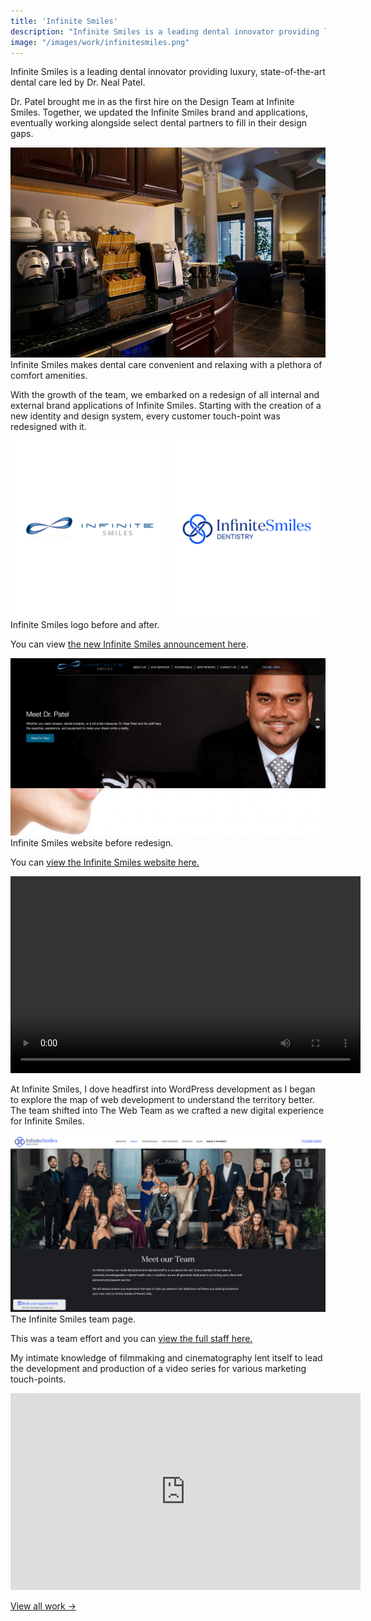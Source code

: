 ```yaml
---
title: 'Infinite Smiles'
description: "Infinite Smiles is a leading dental innovator providing luxury, state-of-the-art dental care led by Dr. Neal Patel."
image: "/images/work/infinitesmiles.png"
---
```


Infinite Smiles is a leading dental innovator providing luxury, state-of-the-art dental care led by Dr. Neal Patel.

Dr. Patel brought me in as the first hire on the Design Team at Infinite Smiles. Together, we updated the Infinite Smiles brand and applications, eventually working alongside select dental partners to fill in their design gaps.

<figure style="margin: 0;">
    <img src="/images/work/infinite-smiles-facility.jpg" alt="Infinite Smiles comfort amenities">
    <figcaption>Infinite Smiles makes dental care convenient and relaxing with a plethora of comfort amenities.</figcaption>
</figure>



With the growth of the team, we embarked on a redesign of all internal and external brand applications of Infinite Smiles. Starting with the creation of a new identity and design system, every customer touch-point was redesigned with it.

<figure style="margin: 0;">
    <img src="/images/work/infinitesmiles-before-after.png" alt="Infinite Smiles Logo Before and After">
    <figcaption>Infinite Smiles logo before and after.</figcaption>
</figure>

You can view [the new Infinite Smiles announcement here](https://www.infinitesmiles.com/blog/the-new-infinite-smiles/).

<figure style="margin: 0;">
    <img src="/images/work/infinitesmiles-website-before.png" alt="Infinite Smiles Website Before Redesign">
    <figcaption>Infinite Smiles website before redesign.</figcaption>
</figure>

You can [view the Infinite Smiles website here.](https://www.infinitesmiles.com/)

<video width="560" height="315" autoplay loop>
  <source src="/images/work/infinitesmiles-homepage.mp4" type="video/mp4">
Your browser does not support the video tag.
</video>

At Infinite Smiles, I dove headfirst into WordPress development as I began to explore the map of web development to understand the territory better. The team shifted into The Web Team as we crafted a new digital experience for Infinite Smiles.



<figure style="margin: 0;">
    <img src="/images/work/infinite-smiles-meet-the-team.png" alt="Infinite Smiles Team">
    <figcaption>The Infinite Smiles team page.</figcaption>
</figure>

This was a team effort and you can [view the full staff here.](https://www.infinitesmiles.com/meet-our-team/)

My intimate knowledge of filmmaking and cinematography lent itself to lead the development and production of a video series for various marketing touch-points.

<div class="videoWrapper">
<iframe width="560" height="315" src="https://www.youtube.com/embed/mnBcXX_80fM" frameborder="0" allow="accelerometer; autoplay; encrypted-media; gyroscope; picture-in-picture" allowfullscreen></iframe>
</div>

[View all work →](/work)